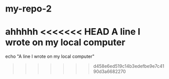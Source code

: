 # my-repo-2
ahhhhh
<<<<<<< HEAD
A line I wrote on my local computer
=======
echo "A line I wrote on my local computer"
>>>>>>> d458e6ed519c14b3edefbe9e7c4190d3a6682270
